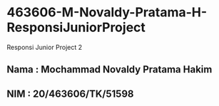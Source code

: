 # 463606-M-Novaldy-Pratama-H-ResponsiJuniorProject

Responsi Junior Project 2

## Nama : Mochammad Novaldy Pratama Hakim
## NIM  : 20/463606/TK/51598
